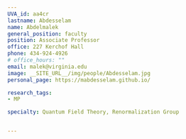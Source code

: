 ```yaml
---
UVA_id: aa4cr
lastname: Abdesselam
name: Abdelmalek
general_position: faculty
position: Associate Professor
office: 227 Kerchof Hall
phone: 434-924-4926
# office_hours: ""
email: malek@virginia.edu
image: __SITE_URL__/img/people/Abdesselam.jpg
personal_page: https://mabdesselam.github.io/

research_tags:
- MP

specialty: Quantum Field Theory, Renormalization Group


---
```

